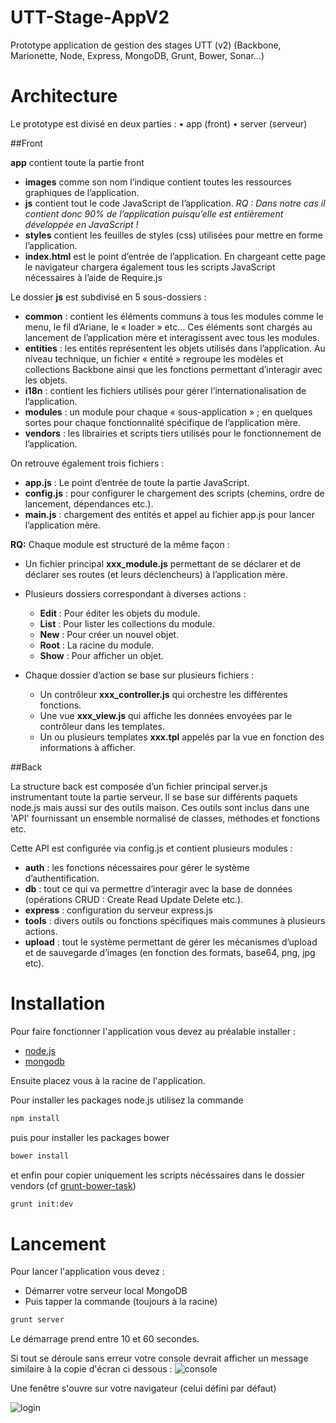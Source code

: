 UTT-Stage-AppV2
===============

Prototype application de gestion des stages UTT (v2) (Backbone, Marionette, Node, Express, MongoDB, Grunt, Bower, Sonar...)

# Architecture

Le prototype est divisé en deux parties : 
•	app (front)
•	server (serveur)

##Front

**app** contient toute la partie front
- **images** comme son nom l’indique contient toutes les ressources graphiques de l’application.
- **js** contient tout le code JavaScript de l’application.
  *RQ : Dans notre cas il contient donc 90% de l’application puisqu’elle est entièrement développée en JavaScript !*
- **styles** contient les feuilles de styles (css) utilisées pour mettre en forme l’application.
- **index.html** est le point d’entrée de l’application. En chargeant cette page le navigateur chargera également tous les scripts JavaScript nécessaires à l’aide de Require.js


Le dossier **js** est subdivisé en 5 sous-dossiers :
- **common** : contient les éléments communs à tous les modules comme le menu, le fil d’Ariane, le « loader » etc… Ces éléments sont chargés au lancement de l’application mère et interagissent avec tous les modules.
- **entities** : les entités représentent les objets utilisés dans l’application. Au niveau technique, un fichier « entité » regroupe les modèles et collections Backbone ainsi que les fonctions permettant d’interagir avec les objets.
- **i18n** : contient les fichiers utilisés pour gérer l’internationalisation de l’application.
- **modules** : un module pour chaque « sous-application » ; en quelques sortes pour chaque fonctionnalité spécifique de l’application mère.
- **vendors** : les librairies et scripts tiers utilisés pour le fonctionnement de l’application. 

On retrouve également trois fichiers :
- **app.js** : Le point d’entrée de toute la partie JavaScript.
- **config.js** : pour configurer le chargement des scripts (chemins, ordre de lancement, dépendances etc.).
- **main.js** : chargement des entités et appel au fichier app.js pour lancer l’application mère.


**RQ:** Chaque module est structuré de la même façon :
- Un fichier principal **xxx_module.js** permettant de se déclarer et de déclarer ses routes (et leurs déclencheurs) à l’application mère.

- Plusieurs dossiers correspondant à diverses actions :
  - **Edit** : Pour éditer les objets du module.
  - **List** : Pour lister les collections du module.
  - **New** : Pour créer un nouvel objet.
  - **Root** : La racine du module.
  - **Show** : Pour afficher un objet.

- Chaque dossier d’action se base sur plusieurs fichiers :
  - Un contrôleur **xxx_controller.js** qui orchestre les différentes fonctions.
  - Une vue **xxx_view.js** qui affiche les données envoyées par le contrôleur dans les templates.
  - Un ou plusieurs templates **xxx.tpl** appelés par la vue en fonction des informations à afficher.

##Back

La structure back est composée d’un fichier principal server.js instrumentant toute la partie serveur. Il se base sur différents paquets node.js mais aussi sur des outils maison. Ces outils sont inclus dans une 'API' fournissant un ensemble normalisé de classes, méthodes et fonctions etc. 

Cette API est configurée via config.js et contient plusieurs modules : 

- **auth** : les fonctions nécessaires pour gérer le système d’authentification.
- **db** : tout ce qui va permettre d’interagir avec la base de données (opérations CRUD : Create Read Update Delete etc.).
- **express** : configuration du serveur express.js
- **tools** : divers outils ou fonctions spécifiques mais communes à plusieurs actions.
- **upload** : tout le système permettant de gérer les mécanismes d’upload et de sauvegarde d’images (en fonction des formats, base64, png, jpg etc).


# Installation

Pour faire fonctionner l'application vous devez au préalable installer :
- [node.js](http://nodejs.org/)
- [mongodb](http://www.mongodb.com/)

Ensuite placez vous à la racine de l'application.

Pour installer les packages node.js utilisez la commande
```bash
npm install
```

puis pour installer les packages bower
```bash
bower install
```

et enfin pour copier uniquement les scripts nécéssaires dans le dossier vendors (cf [grunt-bower-task](https://github.com/yatskevich/grunt-bower-task))
```bash
grunt init:dev
```

# Lancement

Pour lancer l'application vous devez :

- Démarrer votre serveur local MongoDB
- Puis tapper la commande (toujours à la racine)
```bash
grunt server
```

Le démarrage prend entre 10 et 60 secondes.

Si tout se déroule sans erreur votre console devrait afficher un message similaire à la copie d'écran ci dessous :
![console](http://florian-bruniaux.fr/UTT/UTT-Stage-AppV2/console.PNG)

Une fenêtre s'ouvre sur votre navigateur (celui défini par défaut)

![login](http://florian-bruniaux.fr/UTT/UTT-Stage-AppV2/login.PNG)
